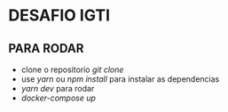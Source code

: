 # DESAFIO IGTI
## PARA RODAR 
<ul>
    <li>clone o repositorio <i>git clone</i></li>
    <li>use <i>yarn</i> ou <i>npm install </i>para instalar as dependencias</li>
    <li><i>yarn dev </i>para rodar</li>
    <li><i>docker-compose up</i></li>
</ul>